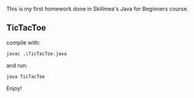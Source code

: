 This is my first homework done in Skillmea's Java for Beginners course.

## TicTacToe

compile with:

```bash
javac .\TicTacToe.java
```

and run:
```bash
java TicTacToe
```

Enjoy!